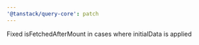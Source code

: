 ```yaml
---
'@tanstack/query-core': patch
---
```


Fixed isFetchedAfterMount in cases where initialData is applied
